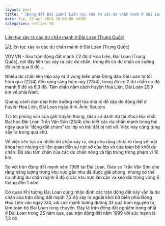 ```yaml
---
layout: post
title: " [Động đất Đài Loan] Liên tục xảy ra các dư chấn mạnh ở Đài Loan (Trung Quốc)"
date: Tue, 23 Apr 2024 19:00:00 +0700
categories: entries VN
---
```

[Liên tục xảy ra các dư chấn mạnh ở Đài Loan (Trung Quốc)](https://vov.vn/the-gioi/lien-tuc-xay-ra-cac-du-chan-manh-o-dai-loan-trung-quoc-post1090925.vov)

![Liên tục xảy ra các dư chấn mạnh ở Đài Loan (Trung Quốc)](https://vov-media.emitech.vn/sites/default/files/styles/og_image/public/2024-04/437530426_981015970275831_3368640749046606014_n.png.jpg?v=1713877973)

VOV.VN - Sau trận động đất mạnh 7,2 độ ở Hoa Liên, Đài Loan (Trung Quốc), nơi đây liên tục xảy ra các dư chấn, trong đó có dư chấn có cường độ vượt qua 6 độ ...

Nhiều dư chấn liên tiếp xảy ra ở vùng biển phía Đông đảo Đài Loan từ tối hôm qua (22/4) đến rạng sáng hôm nay (23/4), trong đó có 2 dư chấn có độ mạnh 6 độ và 6,3 độ. Tâm chấn nằm cách huyện Hoa Liên, Đài Loan 29,9 km về phía Nam.

Quang cảnh dọn dẹp hiện trường một tòa nhà bị đổ sập do động đất ở huyện Hoa Liên, Đài Loan ngày 4-4. Ảnh: Reuters

Trả lời phỏng vấn của giới truyền thông, Giáo sư danh dự tại Khoa Địa chất Đại học Đài Loan Trần Văn Sơn (23/4) cho biết các dư chấn mạnh trong hai ngày qua là “động đất chùm” do lớp vỏ trái đất bị nứt vỡ. Việc này cũng từng xảy ra trong quá khứ.

Về việc liên tục có nhiều dư chấn xảy ra, ông cho rằng chưa rõ ràng về mặt khoa học nhưng có liên quan đến sự nứt vỡ của lớp vỏ của toàn bộ khối dư chấn. Độ sâu tâm chấn của các dư chấn nông và tập trung trong phạm vi 10 km.

So với trận động đất mạnh năm 1999 tại Đài Loan, Giáo sư Trần Văn Sơn cho rằng năng lượng trong khu vực gần như đã được giải phóng, nhưng có thể có những dư chấn mạnh 6 độ ở các khu vực lân cận và kéo dài trong vòng 6 tháng đến 1 năm.

Cơ quan Khí tượng Đài Loan cũng nhận định các trận động đất này vẫn là dư chấn của trận động đất mạnh 7,2 độ xảy ra ngoài khơi bờ biển phía Đông Hoa Liên vào ngày 3/4, với sức mạnh tương đương 32 quả bom nguyên tử, làm toàn bộ Đài Loan rung chuyển. Đây là trận động đất nghiêm trọng nhất ở Đài Loan trong 25 năm qua, sau trận động đất năm 1999 với sức mạnh là 7,3 độ.

